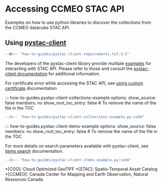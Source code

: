 # Accessing CCMEO STAC API
Examples on how to use python libraries to discover the
collections from the CCMEO datacube STAC API. 

## Using [pystac-client]

``` sh
--8<-- "how-to-guides/pystac-client-requirements.txt:3:3"
```

The developers of the pystac-client library provide multiple [examples] for interacting with
STAC API. Please refer to those and consult the [pystac-client documentation] for additional information. 

For certificate error while accessing the STAC API, see [using custom certificate] documentation

<!-- START: Get a list of collections using pystac-client -->
::: how-to-guides.pystac-client-collections-example
    options:
        show_source: false
        members: no
        show_root_toc_entry: false # To remove the name of the file in the TOC


``` py linenums="1"
--8<-- "how-to-guides/pystac-client-collections-example.py:code"
```
<!-- END: Get a list of collections using pystac-client -->

<!-- START: Get a list of items using pystac-client -->
::: how-to-guides.pystac-client-items-example
    options:
        show_source: false
        members: no
        show_root_toc_entry: false # To remove the name of the file in the TOC

For more details on search parameters available with pystac-client, see [items search] documentation.  

``` py linenums="1"
--8<-- "how-to-guides/pystac-client-items-example.py:code"
```
<!-- END: Get a list of items using pystac-client -->

[pystac-client]: https://github.com/stac-utils/pystac-client
[items search]: https://pystac-client.readthedocs.io/en/stable/usage.html#itemsearch
[using custom certificate]: <https://pystac-client.readthedocs.io/en/stable/usage.html#using-custom-certificates>
[examples]: https://pystac-client.readthedocs.io/en/latest/tutorials.html
[pystac-client documentation]: https://pystac-client.readthedocs.io/en/latest/quickstart.html

*[COG]: Cloud Optimized GeoTIFF
*[STAC]: Spatio-Temporal Asset Catalog
*[CCMEO]: Canada Center for Mapping and Earth Observation, Natural Resources Canada


